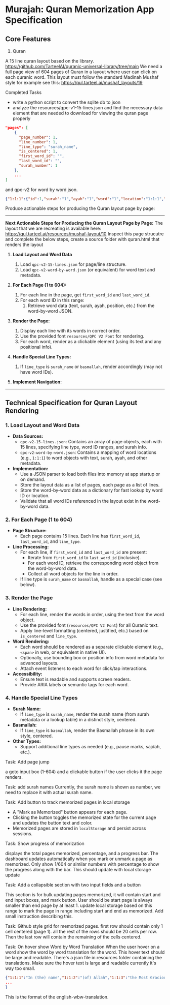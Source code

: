# Murajah: Quran Memorization App Specification

## Core Features

1. Quran

A 15 line quran layout based on the library. <https://github.com/TarteelAI/quranic-universal-library/tree/main>
We need a full page view of 604 pages of Quran in a layout where user can click on each quranic word. This layout must follow the standard Madinah Mushaf style for example see this: <https://qul.tarteel.ai/mushaf_layouts/19>

Completed Tasks

* write a python script to convert the sqlite db to json
* analyze the resources/qpc-v1-15-lines.json and find the necessary data element that are needed to download for viewing the quran page properly

```json
"pages": [
    {
      "page_number": 1,
      "line_number": 1,
      "line_type": "surah_name",
      "is_centered": 1,
      "first_word_id": "",
      "last_word_id": "",
      "surah_number": 1
    },
    ...
]
```

 and qpc-v2 for word by word json.

 ```json
 {"1:1:1":{"id":1,"surah":"1","ayah":"1","word":"1","location":"1:1:1","text":"ﱁ"},"1:1:2":{"id":2,"surah":"1","ayah":"1","word":"2","location":"1:1:2","text":"ﱂ"},"1:1:3":{"id":3,"surah":"1","ayah":"1","word":"3","location":"1:1:3","text":"ﱃ"},"1:1:4":{"id":4,"surah":"1","ayah":"1","word":"4","location":"1:1:4","text":"ﱄ"},"1:1:5":{"id":5,"surah":"1","ayah":"1","word":"5","location":"1:1:5","text":"ﱅ"},"2:1:1":{"id":37,"surah":"2","ayah":"1","word":"1","location":"2:1:1","text":"ﱁ"},...}
 ```

Produce actionable steps for producing the Quran layout page by page:

---
**Next Actionable Steps for Producing the Quran Layout Page by Page:**
The layout that we are recreating is available here: <https://qul.tarteel.ai/resources/mushaf-layout/10>
Inspect this page strucutre and complete the below steps, create a source folder with quran.html that renders the layout

1. **Load Layout and Word Data**
   1. Load `qpc-v2-15-lines.json` for page/line structure.
   2. Load `qpc-v2-word-by-word.json` (or equivalent) for word text and metadata.
2. **For Each Page (1 to 604):**
   1. For each line in the page, get `first_word_id` and `last_word_id`.
   2. For each word ID in this range:
      1. Retrieve word data (text, surah, ayah, position, etc.) from the word-by-word JSON.
3. **Render the Page:**
   1. Display each line with its words in correct order.
   2. Use the provided font `resources/QPC V2 Font` for rendering.
   3. For each word, render as a clickable element (using its text and any positional info).
4. **Handle Special Line Types:**
   1. If `line_type` is `surah_name` or `basmallah`, render accordingly (may not have word IDs).

5. **Implement Navigation:**

---

## Technical Specification for Quran Layout Rendering

### 1. Load Layout and Word Data

* **Data Sources:**
  * `qpc-v2-15-lines.json`: Contains an array of page objects, each with 15 lines, specifying line type, word ID ranges, and surah info.
  * `qpc-v2-word-by-word.json`: Contains a mapping of word locations (e.g., `1:1:1`) to word objects with text, surah, ayah, and other metadata.
* **Implementation:**
  * Use a JSON parser to load both files into memory at app startup or on demand.
  * Store the layout data as a list of pages, each page as a list of lines.
  * Store the word-by-word data as a dictionary for fast lookup by word ID or location.
  * Validate that all word IDs referenced in the layout exist in the word-by-word data.

### 2. For Each Page (1 to 604)

* **Page Structure:**
  * Each page contains 15 lines. Each line has `first_word_id`, `last_word_id`, and `line_type`.
* **Line Processing:**
  * For each line, if `first_word_id` and `last_word_id` are present:
    * Iterate from `first_word_id` to `last_word_id` (inclusive).
    * For each word ID, retrieve the corresponding word object from the word-by-word data.
    * Collect all word objects for the line in order.
  * If line type is `surah_name` or `basmallah`, handle as a special case (see below).

### 3. Render the Page

* **Line Rendering:**
  * For each line, render the words in order, using the text from the word object.
  * Use the provided font (`resources/QPC V2 Font`) for all Quranic text.
  * Apply line-level formatting (centered, justified, etc.) based on `is_centered` and `line_type`.
* **Word Rendering:**
  * Each word should be rendered as a separate clickable element (e.g., `<span>` in web, or equivalent in native UI).
  * Optionally, use bounding box or position info from word metadata for advanced layouts.
  * Attach event listeners to each word for click/tap interactions.
* **Accessibility:**
  * Ensure text is readable and supports screen readers.
  * Provide ARIA labels or semantic tags for each word.

### 4. Handle Special Line Types

* **Surah Name:**
  * If `line_type` is `surah_name`, render the surah name (from surah metadata or a lookup table) in a distinct style, centered.
* **Basmallah:**
  * If `line_type` is `basmallah`, render the Basmallah phrase in its own style, centered.
* **Other Types:**
  * Support additional line types as needed (e.g., pause marks, sajdah, etc.).

Task: Add page jump

a goto input box (1-604) and a clickable button if the user clicks it the page renders.

Task: add surah names
Currently, the surah name is shown as number, we need to replace it with actual surah name.

Task: Add button to track memorized pages in local storage

* A "Mark as Memorized" button appears for each page.
* Clicking the button toggles the memorized state for the current page and updates the button text and color.
* Memorized pages are stored in `localStorage` and persist across sessions.

Task: Show progress of memorization

displays the total pages memorized, percentage, and a progress bar. The dashboard updates automatically when you mark or unmark a page as memorized.
Only show 1/604 or similar numbers with percentage to show the progress along with the bar. This should update with local storage update

Task: Add a collapsible section with two input fields and a button

This section is for bulk updating pages memorized, it will contain start and end input boxes, and mark button. User should be start page is always smaller than end page by at least 1. update local storage based on this range to mark the page in range including start and end as memorized.
Add small instruction describing this.

Task: Github style grid for memorized pages.
first row should contain only 1 cell centered (page 1).
all the rest of the rows should be 20 cells per row.
Then the last row will contain the remaining of the cells centered.

Task: On hover show Word by Word Translation
When the user hover on a word show the word by word translation for the word. This hover text should be large and readable. There's a json file in resources folder containing the translations. Make sure the hover text is large and readable currently it's way too small.

```json
{"1:1:1":"In (the) name","1:1:2":"(of) Allah","1:1:3":"the Most Gracious","1:1:4":"the Most Merciful","1:2:1":"All praises and thanks","1:2:2":"(be) to Allah","1:2:3":"the Lord","1:2:4":"of the universe",
...
}
```

This is the format of the english-wbw-translation.
